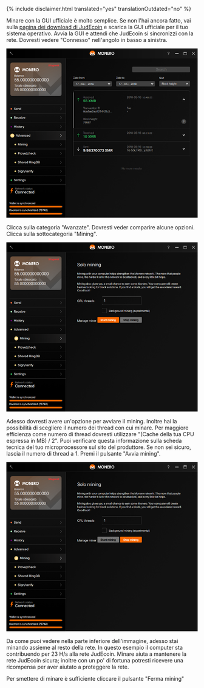 {% include disclaimer.html translated="yes" translationOutdated="no" %}

Minare con la GUI ufficiale è molto semplice. Se non l'hai ancora fatto, vai sulla <a href="{{site.baseurl}}/downloads/">pagina dei download di JudEcoin</a> e scarica la GUI ufficiale per il tuo sistema operativo. Avvia la GUI e attendi che JudEcoin si sincronizzi con la rete. Dovresti vedere "Connesso" nell'angolo in basso a sinistra.

<img src="/img/resources/user-guides/en/solo_mine_GUI/01.PNG" style="width: 600px;"/>

Clicca sulla categoria "Avanzate". Dovresti veder comparire alcune opzioni. Clicca sulla sottocategoria "Mining".

<img src="/img/resources/user-guides/en/solo_mine_GUI/02.PNG" style="width: 600px;"/>

Adesso dovresti avere un'opzione per avviare il mining. Inoltre hai la possibilità di scegliere il numero dei thread con cui minare. Per maggiore efficienza come numero di thread dovresti utilizzare "(Cache della tua CPU espressa in MB) / 2". Puoi verificare questa informazione sulla scheda tecnica del tuo microprocessore sul sito del produttore. Se non sei sicuro, lascia il numero di thread a 1. Premi il pulsante "Avvia mining".

<img src="/img/resources/user-guides/en/solo_mine_GUI/03.PNG" style="width: 600px;"/>

Da come puoi vedere nella parte inferiore dell'immagine, adesso stai minando assieme al resto della rete. In questo esempio il computer sta contribuendo per 23 H/s alla rete JudEcoin. Minare aiuta a mantenere la rete JudEcoin sicura; inoltre con un po' di fortuna potresti ricevere una ricompensa per aver aiutato a proteggere la rete.

Per smettere di minare è sufficiente cliccare il pulsante "Ferma mining"
